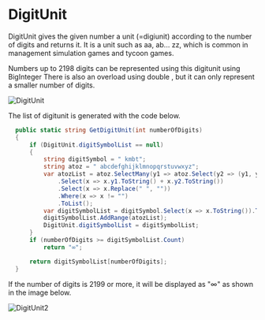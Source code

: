 # DigitUnit

DigitUnit gives the given number a unit (=digiunit) according to the number of digits and returns it.
It is a unit such as aa, ab... zz, which is common in management simulation games and tycoon games.

Numbers up to 2198 digits can be represented using this digitunit using BigInteger
There is also an overload using double , but it can only represent a smaller number of digits.

![DigitUnit](https://user-images.githubusercontent.com/33142993/214645250-920d6165-0132-4331-8887-7a2e2d6f4edf.gif)

The list of digitunit is generated with the code below.
```C#
  public static string GetDigitUnit(int numberOfDigits)
  {
      if (DigitUnit.digitSymbolList == null)
      {
          string digitSymbol = " kmbt";
          string atoz = " abcdefghijklmnopqrstuvwxyz";
          var atozList = atoz.SelectMany(y1 => atoz.Select(y2 => (y1, y2)))
              .Select(x => x.y1.ToString() + x.y2.ToString())
              .Select(x => x.Replace(" ", ""))
              .Where(x => x != "")
              .ToList();
          var digitSymbolList = digitSymbol.Select(x => x.ToString()).ToList();
          digitSymbolList.AddRange(atozList);
          DigitUnit.digitSymbolList = digitSymbolList;
      }
      if (numberOfDigits >= digitSymbolList.Count)
          return "∞";

      return digitSymbolList[numberOfDigits];
  }
```

If the number of digits is 2199 or more, it will be displayed as "∞" as shown in the image below.

![DigitUnit2](https://user-images.githubusercontent.com/33142993/214645607-d221ae44-a435-4dd7-a71d-1846a964ff33.gif)

